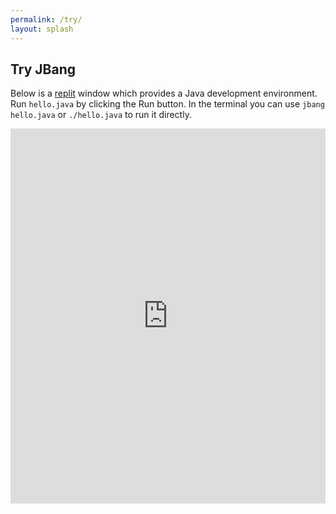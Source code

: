 ```yaml
---
permalink: /try/
layout: splash
---
```


## Try JBang

Below is a [replit](https://repl.it) window which provides a Java development environment. Run `hello.java` by clicking the Run button.
In the terminal you can use `jbang hello.java` or `./hello.java` to run it directly.

  <iframe height="600px" width="100%" src="https://repl.it/@maxandersen/jbang-replit-demo?lite=true#hello.java" scrolling="no" frameborder="no" allowtransparency="true" allowfullscreen="true" sandbox="allow-forms allow-pointer-lock allow-popups allow-same-origin allow-scripts allow-modals"></iframe>
